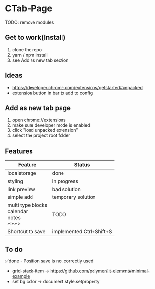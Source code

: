 # CTab-Page

TODO: remove modules

## Get to work(Install)
1. clone the repo
1. yarn / npm install
1. see Add as new tab section

## Ideas
- https://developer.chrome.com/extensions/getstarted#unpacked
- extension button in bar to add to config

## Add as new tab page
1. open chrome://extensions
1. make sure developer mode is enabled
1. click "load unpacked extension"
1. select the project root folder


## Features
|Feature | Status |
| ---            | ---                    |
|localstorage    |done                    |
|styling         |in progress             |
|link preview    |bad solution            |
|simple add      |temporary solution      |
|multi type blocks<br>calendar<br>notes<br>clock|TODO|
|Shortcut to save|implemented Ctrl+Shift+S|


## To do
✅done - Position save is not correctly used 
 - grid-stack-item -> https://github.com/polymer/lit-element#minimal-example
 - set bg color -> document.style.setproperty



